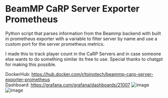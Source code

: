 # BeamMP CaRP Server Exporter Prometheus 
Python script that parses information from the Beammp backend with built in prometheus exporter with a variable to filter server by name and use a custom port for the server prometheus metrics.  

I made this to track player count in the CaRP Servers and in case someone else wants to do something similar its free to use.
Special thanks to chatgpt for making this possible.

DockerHub: https://hub.docker.com/r/toinotech/beammp-carp-server-exporter-prometheus   
Dashboard: https://grafana.com/grafana/dashboards/21007
![image](https://github.com/joaoferreira-git/BeamMP-Server-Prometheus-Exporter/assets/19786598/56b19738-052c-4cb2-adfd-e011c233c378)
![image](https://github.com/joaoferreira-git/BeamMP-Server-Prometheus-Exporter/assets/19786598/427ce6ee-4a5b-48a3-9eb7-722517dc477e)
